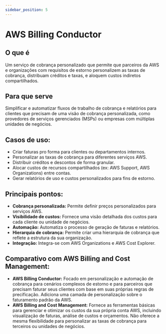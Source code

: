 ```yaml
---
sidebar_position: 5
---
```


# AWS Billing Conductor

## O que é
Um serviço de cobrança personalizado que permite que parceiros da AWS e organizações com requisitos de estorno personalizem as taxas de cobrança, distribuam créditos e taxas, e aloquem custos indiretos compartilhados.

## Para que serve  
Simplificar e automatizar fluxos de trabalho de cobrança e relatórios para clientes que precisam de uma visão de cobrança personalizada, como provedores de serviços gerenciados (MSPs) ou empresas com múltiplas unidades de negócios.

## Casos de uso:

- Criar faturas pro forma para clientes ou departamentos internos.
- Personalizar as taxas de cobrança para diferentes serviços AWS.
- Distribuir créditos e descontos de forma granular.
- Alocar custos de recursos compartilhados (ex: AWS Support, AWS Organizations) entre contas.
- Gerar relatórios de uso e custos personalizados para fins de estorno.

## Principais pontos:
- **Cobrança personalizada:** Permite definir preços personalizados para serviços AWS.
- **Visibilidade de custos:** Fornece uma visão detalhada dos custos para cada cliente ou unidade de negócios.
- **Automação:** Automatiza o processo de geração de faturas e relatórios.
- **Hierarquia de cobrança:** Permite criar uma hierarquia de cobrança que reflete a estrutura da sua organização.
- **Integração:** Integra-se com AWS Organizations e AWS Cost Explorer.

## Comparativo com AWS Billing and Cost Management:
- **AWS Billing Conductor:** Focado em personalização e automação de cobrança para cenários complexos de estorno e para parceiros que precisam faturar seus clientes com base em suas próprias regras de precificação. Adiciona uma camada de personalização sobre o faturamento padrão da AWS.
- **AWS Billing and Cost Management:** Fornece as ferramentas básicas para gerenciar e otimizar os custos da sua própria conta AWS, incluindo visualização de faturas, análise de custos e orçamentos. Não oferece a mesma flexibilidade para personalizar as taxas de cobrança para terceiros ou unidades de negócios.



